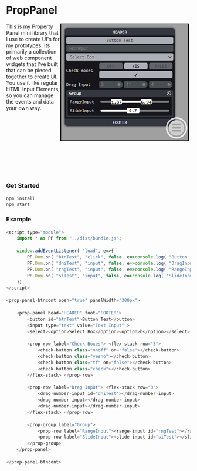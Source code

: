 # PropPanel

<p>
<img align="right" src="img/panel.png" style="border:2px solid black; margin-right:5px;">
This is my Property Panel mini library that I use to create UI's for my prototypes. Its primarily a collection of web component widgets that I've built that can be pieced
together to create UI. You use it like regular HTML Input Elements, so you can manage the events and data your own way.
<br><br><br><br><br><br><br><br><br><br><br>
</p>

### Get Started
```Shell
npm install
npm start
```

### Example
```Javascript
<script type="module">
    import * as PP from "../dist/bundle.js";

    window.addEventListener( "load", e=>{
        PP.Dom.on( "btnTest", "click", false, e=>console.log( "Button - " + e.srcElement.id ) );
        PP.Dom.on( "dniTest", "input", false, e=>console.log( "DragInput - " + e.detail.value ) );
        PP.Dom.on( "rngTest", "input", false, e=>console.log( "RangeInput - %d %d", e.detail.min, e.detail.max ) );
        PP.Dom.on( "siTest", "input", false, e=>console.log( "SlideInput - %d", e.detail.value ) );
    });
</script>

<prop-panel-btncont open="true" panelWidth="300px">

    <prop-panel head="HEADER" foot="FOOTER">
        <button id="btnTest">Button Test</button>
        <input type="text" value="Text Input" >
        <select><option>Select Box</option><option>b</option></select>

        <prop-row label="Check Boxes"> <flex-stack row="3">
            <check-button class="onoff" on="false"></check-button>
            <check-button class="yesno"></check-button>
            <check-button class="tf" on="false"></check-button>
            <check-button class="check"></check-button>
        </flex-stack> </prop-row>

        <prop-row label="Drag Input"> <flex-stack row="3"> 
            <drag-number-input id="dniTest"></drag-number-input> 
            <drag-number-input></drag-number-input> 
            <drag-number-input></drag-number-input> 
        </flex-stack> </prop-row>

        <prop-group label="Group">
            <prop-row label="RangeInput"><range-input id="rngTest"></range-input></prop-row>
            <prop-row label="SlideInput"><slide-input id="siTest"></slide-input></prop-row>
        </prop-group>
    </prop-panel>

</prop-panel-btncont>
```
